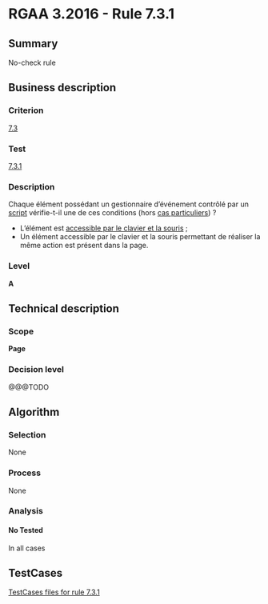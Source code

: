# RGAA 3.2016 - Rule 7.3.1

## Summary
No-check rule


## Business description

### Criterion
[7.3](http://references.modernisation.gouv.fr/rgaa-accessibilite/criteres.html#crit-7-3)

### Test
[7.3.1](http://references.modernisation.gouv.fr/rgaa-accessibilite/criteres.html#test-7-3-1)

### Description
<div lang="fr">Chaque &#xE9;l&#xE9;ment poss&#xE9;dant un gestionnaire d&#x2019;&#xE9;v&#xE9;nement contr&#xF4;l&#xE9; par un <a href="http://references.modernisation.gouv.fr/rgaa-accessibilite/glossaire.html#script">script</a> v&#xE9;rifie-t-il une de ces conditions (hors <a href="http://references.modernisation.gouv.fr/rgaa-accessibilite/cas-particuliers.html#cp-7-3" title="Cas particuliers pour le crit&#xE8;re 7.3">cas particuliers</a>)&nbsp;? <ul><li>L&#x2019;&#xE9;l&#xE9;ment est <a href="http://references.modernisation.gouv.fr/rgaa-accessibilite/glossaire.html#accessible-et-activable-par-le-clavier-et-la-souris">accessible par le clavier et la souris</a>&nbsp;;</li> <li>Un &#xE9;l&#xE9;ment accessible par le clavier et la souris permettant de r&#xE9;aliser la m&#xEA;me action est pr&#xE9;sent dans la page.</li> </ul></div>

### Level
**A**


## Technical description

### Scope
**Page**

### Decision level
@@@TODO


## Algorithm

### Selection
None

### Process
None

### Analysis

#### No Tested
In all cases


##  TestCases

[TestCases files for rule 7.3.1](https://github.com/Asqatasun/Asqatasun/tree/RGAA_3.2016/rules/rules-rgaa3.2016/src/test/resources/testcases/rgaa32016/Rgaa32016Rule070301/)


